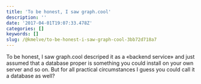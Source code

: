 ```yaml
---
title: 'To be honest, I saw graph.cool'
description: ''
date: '2017-04-01T19:07:33.478Z'
categories: []
keywords: []
slug: /@kmelve/to-be-honest-i-saw-graph-cool-3bb72d718a7
---
```


To be honest, I saw graph.cool descriped it as a «backend service» and just assumed that a database proper is something you could install on your own server and so on. But for all practical circumstances I guess you could call it a database as well?